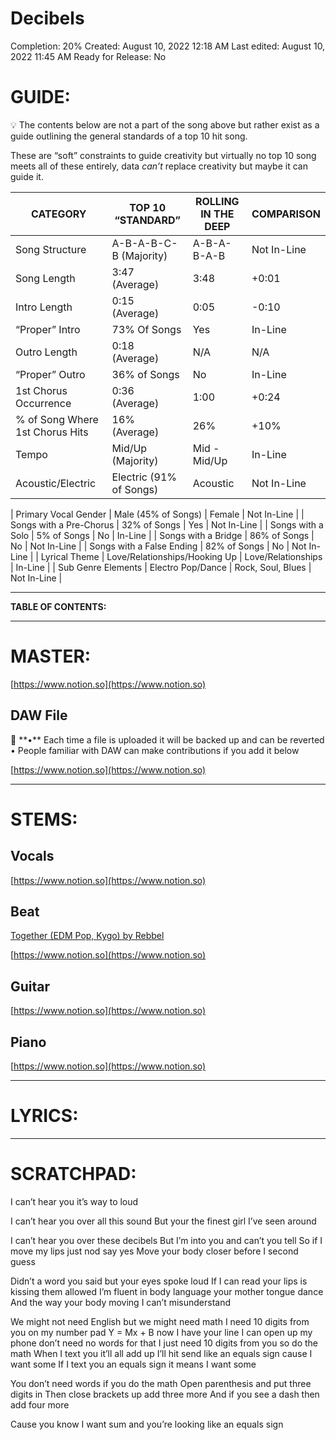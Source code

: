 # Decibels

Completion: 20%
Created: August 10, 2022 12:18 AM
Last edited: August 10, 2022 11:45 AM
Ready for Release: No

# **GUIDE:**

<aside>
💡 The contents below are not a part of the song above but rather exist as a guide outlining the general standards of a top 10 hit song.

These are “soft” constraints to guide creativity but virtually no top 10 song meets all of these entirely, data *can’t* replace creativity but maybe it can guide it.

</aside>

| CATEGORY | TOP 10 “STANDARD” | ROLLING IN THE DEEP | COMPARISON |
| --- | --- | --- | --- |
| Song Structure | A-B-A-B-C-B (Majority) | A-B-A-B-A-B | Not In-Line |
| Song Length | 3:47 (Average) | 3:48 | +0:01 |
| Intro Length | 0:15 (Average) | 0:05 | -0:10 |
| “Proper” Intro | 73% Of Songs | Yes | In-Line |
| Outro Length | 0:18 (Average) | N/A | N/A |
| “Proper” Outro | 36% of Songs | No | In-Line |
| 1st Chorus Occurrence | 0:36 (Average) | 1:00 | +0:24 |
| % of Song Where 1st Chorus Hits | 16% (Average) | 26% | +10% |
| Tempo | Mid/Up (Majority) | Mid - Mid/Up | In-Line |
| Acoustic/Electric | Electric (91% of Songs) | Acoustic | Not In-Line |

| Primary Vocal Gender | Male (45% of Songs) | Female | Not In-Line |
| Songs with a Pre-Chorus | 32% of Songs | Yes | Not In-Line |
| Songs with a Solo | 5% of Songs | No | In-Line |
| Songs with a Bridge | 86% of Songs | No | Not In-Line |
| Songs with a False Ending | 82% of Songs | No | Not In-Line |
| Lyrical Theme | Love/Relationships/Hooking Up | Love/Relationships | In-Line |
| Sub Genre Elements | Electro Pop/Dance | Rock, Soul, Blues | Not In-Line |

---

**TABLE OF CONTENTS:**

---

# MASTER:

[https://www.notion.so](https://www.notion.so)

## **DAW File**

<aside>
💾 **•** Each time a file is uploaded it will be backed up and can be reverted
• People familiar with DAW can make contributions if you add it below

</aside>

[https://www.notion.so](https://www.notion.so)

---

# STEMS:

## Vocals

[https://www.notion.so](https://www.notion.so)

## Beat

[Together (EDM Pop, Kygo) by Rebbel](https://www.beatstars.com/beat/together-edm-pop-kygo-5058984)

[https://www.notion.so](https://www.notion.so)

## Guitar

[https://www.notion.so](https://www.notion.so)

## Piano

[https://www.notion.so](https://www.notion.so)

---

# LYRICS:

---

# **SCRATCHPAD:**

I can’t hear you it’s way to loud

I can’t hear you over all this sound
But your the finest girl I’ve seen around

I can’t hear you over these decibels
But I’m into you and can’t you tell
So if I move my lips just nod say yes
Move your body closer before I second guess

Didn’t a word you said but your eyes spoke loud
If I can read your lips is kissing them allowed
I’m fluent in body language your mother tongue dance
And the way your body moving I can’t misunderstand

We might not need English but we might need math
I need 10 digits from you on my number pad
Y = Mx + B now I have your line
I can open up my phone don’t need no words for that
I just need 10 digits from you so do the math
When I text you it’ll all add up
I’ll hit send like an equals sign cause I want some
If I text you an equals sign it means I want some

You don’t need words if you do the math
Open parenthesis and put three digits in
Then close brackets up add three more
And if you see a dash then add four more

Cause you know I want sum and you’re looking like an equals sign